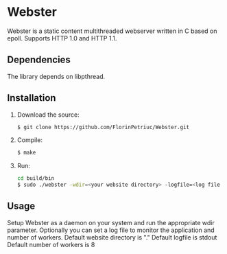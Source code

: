 # Webster

Webster is a static content multithreaded webserver written in C based on epoll.
Supports HTTP 1.0 and HTTP 1.1.

## Dependencies

The library depends on libpthread.

## Installation

1. Download the source:<br />
	```bash
	$ git clone https://github.com/FlorinPetriuc/Webster.git
	```
	
2. Compile:<br />
	```bash
	$ make
	```
	
3. Run:<br />
	```bash
    cd build/bin
	$ sudo ./webster -wdir=<your website directory> -logfile=<log file path> -workers=<number of workers>
	```
	
## Usage

Setup Webster as a daemon on your system and run the appropriate wdir parameter.
Optionally you can set a log file to monitor the application and number of workers.
Default website directory is "."
Default logfile is stdout
Default number of workers is 8
